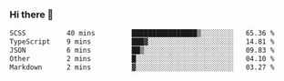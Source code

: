 ### Hi there 👋

<!--
**WShiBin/WShiBin** is a ✨ _special_ ✨ repository because its `README.md` (this file) appears on your GitHub profile.

Here are some ideas to get you started:

- 🔭 I’m currently working on ...
- 🌱 I’m currently learning ...
- 👯 I’m looking to collaborate on ...
- 🤔 I’m looking for help with ...
- 💬 Ask me about ...
- 📫 How to reach me: ...
- 😄 Pronouns: ...
- ⚡ Fun fact: ...
-->

<!--START_SECTION:waka-->

```txt
SCSS          40 mins         ████████████████▒░░░░░░░░   65.36 %
TypeScript    9 mins          ███▓░░░░░░░░░░░░░░░░░░░░░   14.81 %
JSON          6 mins          ██▒░░░░░░░░░░░░░░░░░░░░░░   09.83 %
Other         2 mins          █░░░░░░░░░░░░░░░░░░░░░░░░   04.10 %
Markdown      2 mins          ▓░░░░░░░░░░░░░░░░░░░░░░░░   03.27 %
```

<!--END_SECTION:waka-->
